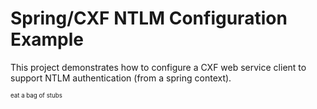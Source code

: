 # Spring/CXF NTLM Configuration Example
This project demonstrates how to configure a CXF web service client
to support NTLM authentication (from a spring context).

<sub><sup>eat a bag of stubs</sup></sub>
